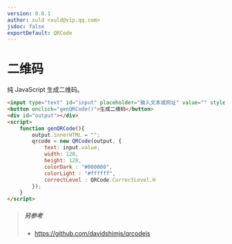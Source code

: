 ```yaml
---
version: 0.0.1
author: xuld <xuld@vip.qq.com>
jsdoc: false
exportDefault: QRCode
---
```

# 二维码
纯 JavaScript 生成二维码。

```html demo doc hide
<input type="text" id="input" placeholder="输入文本或网址" value="" style="width: 20rem" />
<button onclick="genQRCode()">生成二维码</button>
<div id="output"></div>
<script>
    function genQRCode(){
        output.innerHTML = "";
        qrcode = new QRCode(output, {
            text: input.value,
            width: 128,
            height: 128,
            colorDark : "#000000",
            colorLight : "#ffffff",
            correctLevel : QRCode.CorrectLevel.H
        });
    }
</script>
```

> ##### 另参考
> - https://github.com/davidshimjs/qrcodejs
